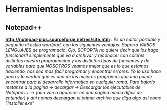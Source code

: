 # Herramientas Indispensables: #

## Notepad++ ##
**http://notepad-plus.sourceforge.net/es/site.htm** : _Es un editor portable y pequeño al estilo wordpad, con las siguientes ventajas: Soporta VARIOS LENGUAJES de programacio. Ojo, SOPORTA no quiere decir que los haga funcionar!! simplemente que va a archivar y reconocer con colores distintos nuestra programacion y los distintos tipos de funciones y de variables para que NOSOTROS veamos mejor que es lo que estamos haciendo, nos sea mas facil programar y encontrar errores. Yo lo uso hace poco y la verdad que es uno de los mejores programas que uno puede encontrar para el desarrollo informatico en cualquier rama. Para bajarlo metanse a la pagina -> decargar -> Descargar los ejecutables de Notepad++ -> (aca van a aparecer en una pagina media dificil de entender) y ahi nomas descargan el primer archivo que diga algo asi como "installer.exe"_